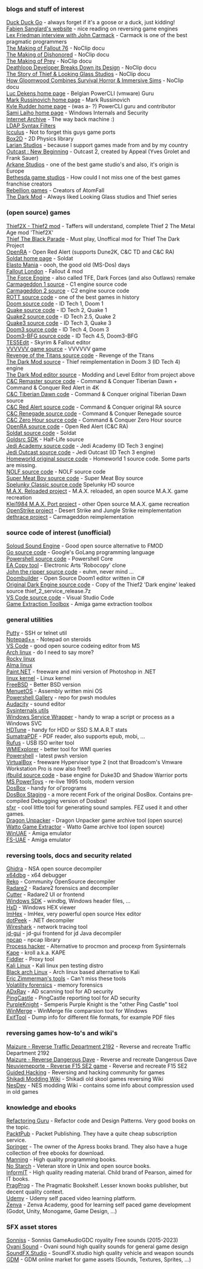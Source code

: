 
### blogs and stuff of interest
[Duck Duck Go](https://duckduckgo.com) - always forget if it's a goose or a duck, just kidding!\
[Fabien Sanglard's website](https://fabiensanglard.net/) - nice reading on reversing game engines\
[Lex Friedman interview with John Carmack](https://www.youtube.com/watch?v=I845O57ZSy4) - Carmack is one of the best pragmatic programmers\
[The Making of Fallout 76](https://youtu.be/gi8PTAJ2Hjs) - NoClip docu\
[The Making of Dishonored](https://youtu.be/wsQiKKfKxug) - NoClip docu\
[The Making of Prey](https://youtu.be/kXLxaKrcFZ0) - NoClip docu\
[Deathloop Developer Breaks Down its Design](https://youtu.be/3ra-jkrurR4) - NoClip docu\
[The Story of Thief & Looking Glass Studios](https://youtu.be/8ZmcbShMFNY) - NoClip docu\
[How Gloomwood Combines Survival Horror & Immersive Sims](https://youtu.be/BRsWvtJSm0U) - NoClip docu\
[Luc Dekens home page](https://www.lucd.info/) - Belgian PowerCLI (vmware) Guru\
[Mark Russinovich home page](http://markrussinovich.com/) - Mark Russinovich\
[Kyle Rudder home page](https://www.kmruddy.com/) - (was a- ?) PowerCLI guru and contributor\
[Sami Laiho home page](https://samilaiho.com/) - Windows Internals and Security\
[Internet Archive](https://archive.org/) - The way back machine :)\
[LDAP Syntax Filters](https://learn.microsoft.com/en-us/archive/technet-wiki/5392.active-directory-ldap-syntax-filters)\
[Icculus](https://icculus.org/) - Not to forget this guys game ports\
[Box2D](https://box2d.org/) - 2D Physics library\
[Larian Studios](https://larian.com/) - because I support games made from and by my country\
[Outcast : New Beginning](https://outcast.thqnordic.com/) - Outcast 2, created by Appeal (Yves Grolet and Frank Sauer)\
[Arkane Studios](https://www.arkane-studios.com/en) - one of the best game studio's and also, it's origin is Europe\
[Bethesda game studios](https://bethesda.net/) - How could I not miss one of the best games franchise creators\
[Rebellion games](https://rebellion.com/) - Creators of AtomFall\
[The Dark Mod](https://www.thedarkmod.com/main/) - Always liked Looking Glass studios and Thief series

### (open source) games
[Thief2X - Thief2 mod](https://www.thief2x.com/) - Taffers will understand, complete Thief 2 The Metal Age mod 'Thief2X'\
[Thief The Black Parade](https://www.thiefguild.com/fanmissions/26275/thief-the-black-parade) - Must play, Unoffical mod for Thief The Dark Project\
[OpenRA](https://www.openra.net/) - Open Red Alert (supports Dune2K, C&C TD and C&C RA)\
[Soldat home page](https://www.soldat.pl/en/) - Soldat\
[Elasto Mania](https://elastomania.com/) - oooh, the good old (MS-Dos) days\
[Fallout London](https://fallout4london.com/) - Fallout 4 mod\
[The Force Engine](https://theforceengine.github.io/) - also called TFE, Dark Forces (and also Outlaws) remake\
[Carmageddon 1 source](https://github.com/foone/BRender-1997) - C1 engine source code\
[Carmageddon 2 source](https://github.com/foone/BRender-v1.1.2) - C2 engine source code\
[ROTT source code](https://github.com/videogamepreservation/rott) - one of the best games in history\
[Doom source code](https://github.com/id-Software/DOOM) - ID Tech 1, Doom 1\
[Quake source code](https://github.com/id-Software/Quake) - ID Tech 2, Quake 1\
[Quake2 source code](https://github.com/id-Software/Quake-2) - ID Tech 2.5, Quake 2\
[Quake3 source code](https://github.com/id-Software/Quake-III-Arena) - ID Tech 3, Quake 3\
[Doom3 source code](https://github.com/TTimo/doom3.gpl) - ID Tech 4, Doom 3\
[Doom3-BFG source code](https://github.com/id-Software/DOOM-3-BFG) - ID Tech 4.5, Doom3-BFG\
[TES5Edit](https://github.com/TES5Edit/TES5Edit) - Skyrim & Fallout editor\
[VVVVVV game source](https://github.com/TerryCavanagh/VVVVVV) - VVVVVV game\
[Revenge of the Titans source code](https://github.com/imaginationac/revenge-of-the-titans) - Revenge of the Titans\
[The Dark Mod source](https://github.com/stgatilov/darkmod_src) - Thief reimplementation in Doom 3 (ID Tech 4) engine\
[The Dark Mod editor source](https://github.com/codereader/DarkRadiant) - Modding and Level Editor from project above\
[C&C Remaster source code](https://github.com/electronicarts/CnC_Remastered_Collection) - Command & Conquer Tiberian Dawn + Command & Conquer Red Alert in 4K\
[C&C Tiberian Dawn code](https://github.com/electronicarts/CnC_Tiberian_Dawn) - Command & Conquer original Tiberian Dawn source\
[C&C Red Alert source code](https://github.com/electronicarts/CnC_Red_Alert) - Command & Conquer original RA source\
[C&C Renegade source code](https://github.com/electronicarts/CnC_Renegade) - Command & Conquer Renegade source\
[C&C Zero Hour source code](https://github.com/electronicarts/CnC_Generals_Zero_Hour) - Command & Conquer Zero Hour source\
[OpenRA source code](https://github.com/OpenRA/OpenRA) - Open Red Alert (C&C RA)\
[Soldat source code](https://github.com/soldat/soldat) - Soldat\
[Goldsrc SDK](https://github.com/ValveSoftware/halflife?files=1) - Half-Life source\
[Jedi Academy source code](https://github.com/grayj/Jedi-Academy) - Jedi Academy (ID Tech 3 engine)\
[Jedi Outcast source code](https://github.com/grayj/Jedi-Outcast) - Jedi Outcast (ID Tech 3 engine)\
[Homeworld original source code](https://github.com/timdetering/Homeworld) - Homeworld 1 source code. Some parts are missing.\
[NOLF source code](https://github.com/osgcc/no-one-lives-forever) - NOLF source code\
[Super Meat Boy source code](https://github.com/danielpygo/Supermeatboy) - Super Meat Boy source\
[Spelunky Classic source code](https://github.com/yancharkin/SpelunkyClassicHD) Spelunky HD source\
[M.A.X. Reloaded project](https://www.maxr.org/) - M.A.X. reloaded, an open source M.A.X. game recreation\
[Klei1984 M.A.X. Port project](https://klei1984.github.io/max/) - other Open source M.A.X. game recreation\
[OpenStrike project](https://github.com/AMDmi3/openstrike) - Desert Strike and Jungle Strike reimplementation\
[dethrace project](https://github.com/dethrace-labs/dethrace) - Carmageddon reimplementation


### source code of interest (unofficial)
[Soloud Sound Engine](https://solhsa.com/soloud/) - Good open source alternative to FMOD\
[Go source code](https://github.com/golang/go) - Google's GoLang programming language\
[Powershell source code](https://github.com/PowerShell/PowerShell) - Powershell Core\
[EA Copy tool](https://github.com/electronicarts/EACopy) - Electronic Arts 'Robocopy' clone\
[John the ripper source code](https://github.com/openwall/john) - euhm, never mind ...\
[Doombuilder](http://www.doombuilder.com/) - Open Source Doom1 editor written in C#\
[Original Dark Engine source code](https://archive.org/details/thief-src-libs) - Copy of the Thief2 'Dark engine' leaked source thief_2_service_release.7z\
[VS Code source code](https://github.com/microsoft/vscode) - Visual Studio Code\
[Game Extraction Toolbox](https://github.com/shawngmc/game-extraction-toolbox) - Amiga game extraction toolbox


### general utilities
[Putty](https://www.chiark.greenend.org.uk/~sgtatham/putty/) - SSH or telnet util\
[Notepad++](https://notepad-plus-plus.org/) - Notepad on steroids\
[VS Code](https://code.visualstudio.com/) - good open source codeing editor from MS\
[Arch linux](https://archlinux.org/) - do I need to say more?\
[Rocky linux](https://rockylinux.org/)\
[Alma linux](https://almalinux.org/)\
[Paint.NET](https://www.getpaint.net/) - freeware and mini version of Photoshop in .NET\
[linux kernel](https://www.kernel.org/) - Linux kernel\
[FreeBSD](https://www.freebsd.org/) - Better BSD version\
[MenuetOS](https://www.menuetos.net/) - Assembly written mini OS\
[Powershell Gallery](https://www.powershellgallery.com/) - repo for pwsh modules\
[Audacity](https://www.audacityteam.org/) - sound editor\
[Sysinternals utils](https://learn.microsoft.com/en-us/sysinternals/downloads/)\
[Windows Service Wrapper](https://github.com/winsw/winsw) - handy to wrap a script or process as a Windows SVC\
[HDTune](https://www.hdtune.com/) - handy for HDD or SSD S.M.A.R.T stats\
[SumatraPDF](https://www.sumatrapdfreader.org/free-pdf-reader) - PDF reader, also supports epub, mobi, ...\
[Rufus](https://rufus.ie/en/) - USB ISO writer tool\
[WMIExplorer](https://www.ks-soft.net/hostmon.eng/wmi/index.htm) - better tool for WMI queries\
[Powershell](https://github.com/PowerShell/powershell/releases) - latest pwsh version\
[VirtualBox](https://www.virtualbox.org/) - freeware Hypervisor type 2 (not that Broadcom's Vmware Workstation Pro is now also free!)\
[jfbuild source code](https://github.com/jonof/jfbuild) - base engine for Duke3D and Shadow Warrior ports\
[MS PowerToys](https://github.com/microsoft/PowerToys) - re-live 1995 tools, modern version\
[DosBox](https://www.dosbox.com/) - handy for ol'programs\
[DosBox Staging](https://www.dosbox-staging.org/) - a more recent Fork of the original DosBox. Contains pre-compiled Debugging version of Dosbox!\
[sfxr](https://www.drpetter.se/project_sfxr.html) - cool little tool for generating sound samples. FEZ used it and other games.\
[Dragon Unpacker](https://www.elberethzone.net/dragon-unpacker.html) - Dragon Unpacker game archive tool (open source)\
[Watto Game Extractor](https://www.watto.org/game_extractor.html) - Watto Game archive tool (open source)\
[WinUAE](https://www.winuae.net/) - Amiga emulator\
[FS-UAE](https://fs-uae.net/) - Amiga emulator


### reversing tools, docs and security related
[Ghidra](https://ghidra-sre.org/) - NSA open source decompiler\
[x64dbg](https://x64dbg.com/) - x64 debugger\
[Reko](https://github.com/uxmal/reko) - Community OpenSource decompiler\
[Radare2](https://rada.re/n/radare2.html) - Radare2 forensics and decompiler\
[Cutter](https://cutter.re/) - Radare2 UI or frontend\
[Windows SDK](https://developer.microsoft.com/en-us/windows/downloads/windows-sdk/) - windbg, Windows header files, ...\
[HxD](https://mh-nexus.de/en/hxd/) - Windows HEX viewer\
[ImHex](https://imhex.werwolv.net/) - ImHex, very powerful open source Hex editor\
[dotPeek](https://www.jetbrains.com/decompiler/) - .NET decompiler\
[Wireshark](https://www.wireshark.org/) - network tracing tool\
[jd-gui](https://github.com/java-decompiler/jd-gui) - jd-gui frontend for jd Java decompiler\
[npcap](https://npcap.com/) - npcap library\
[Process hacker](https://processhacker.sourceforge.io/) - Alternative to procmon and procexp from Sysinternals\
[Kape](https://www.kroll.com/en/insights/publications/cyber/kroll-artifact-parser-extractor-kape) - kroll a.k.a. KAPE\
[Fiddler](https://www.telerik.com/fiddler) - Proxy tool\
[Kali Linux](https://www.kali.org/) - Kali linux pen testing distro\
[Black arch Linux](https://blackarch.org/) - Arch linux based alternative to Kali\
[Eric Zimmerman's tools](https://ericzimmerman.github.io/#!index.md) - Can't miss these tools\
[Volatility forensics](https://www.volatilityfoundation.org/) - memory forensics\
[ADxRay](https://github.com/ClaudioMerola/ADxRay) - AD scanning tool for AD security\
[PingCastle](https://www.pingcastle.com/download/) - PingCastle reporting tool for AD security\
[PurpleKnight](https://www.purple-knight.com/) - Semperis Purple Knight is the "other Ping Castle" tool\
[WinMerge](https://winmerge.org/) - WinMerge file comparsion tool for Windows\
[ExifTool](https://exiftool.org/) - Dump info for different file formats, for example PDF files


### reversing games how-to's and wiki's
[Maizure - Reverse Traffic Department 2192](https://www.maizure.org/projects/lets-make-traffic-department-2192/index.html) - Reverse and recreate Traffic Department 2192\
[Maizure - Reverse Dangerous Dave](https://www.maizure.org/projects/lets-make-dangerous-dave/index.html) - Reverse and recreate Dangerous Dave\
[Neuviemeporte - Reverse F15 SE2 game](https://neuviemeporte.github.io/) - Reverse and recreate F15 SE2\
[Guided Hacking](https://guidedhacking.com/) - Reversing and hacking community for games\
[Shikadi Modding Wiki](https://moddingwiki.shikadi.net/wiki/Main_Page) - Shikadi old skool games reversing Wiki\
[NesDev](https://www.nesdev.org/wiki/Compression) - NES modding Wiki - contains some info about compression used in old games


### knowledge and ebooks
[Refactoring Guru](https://refactoring.guru/) - Refactor code and Design Patterns. Very good books on the topic.\
[PacktPub](https://www.packtpub.com/) - Packet Publishing. They have a quite cheap subscription service.\
[Springer](https://www.springer.com/gp) - The owner of the Apress books brand. They also have a huge collection of free ebooks for download.\
[Manning](https://www.manning.com/) - High quality programming books.\
[No Starch](https://nostarch.com/) - Veteran store in Unix and open source books.\
[InformIT](https://www.informit.com/) - High quality reading material. Child brand of Pearson, aimed for IT books.\
[PragProg](https://pragprog.com/) - The Pragmatic Bookshelf. Lesser known books publisher, but decent quality context.\
[Udemy](https://www.udemy.com/) - Udemy self paced video learning platform.\
[Zenva](https://academy.zenva.com/) - Zenva Academy, good for learning self paced game development (Godot, Unity, Monogame, Game Design, ...)


### SFX asset stores
[Sonniss](https://sonniss.com/gameaudiogdc) - Sonniss GameAudioGDC royality Free sounds (2015-2023)\
[Ovani Sound](https://ovanisound.com/) - Ovani sound high quality sounds for general game design\
[SoundFX.Studio](https://soundfx.studio/) - SoundFX.studio high quality vehicle and weapon sounds\
[GDM](https://www.gamedevmarket.net/) - GDM online market for game assets (Sounds, Textures, Sprites, ...)
